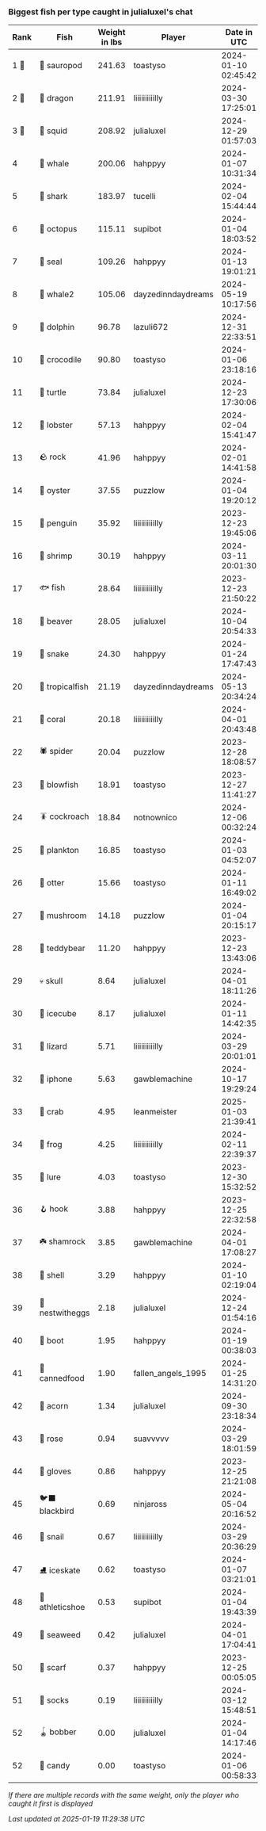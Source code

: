 ### Biggest fish per type caught in julialuxel's chat
| Rank | Fish | Weight in lbs | Player | Date in UTC |
|------|--------|-----------|---------|------|
| 1 🥇  | 🦕 sauropod | 241.63 | toastyso | 2024-01-10 02:45:42 |
| 2 🥈  | 🐉 dragon | 211.91 | liiiiiiiiiilly | 2024-03-30 17:25:01 |
| 3 🥉  | 🦑 squid | 208.92 | julialuxel | 2024-12-29 01:57:03 |
| 4  | 🐳 whale | 200.06 | hahppyy | 2024-01-07 10:31:34 |
| 5  | 🦈 shark | 183.97 | tucelli | 2024-02-04 15:44:44 |
| 6  | 🐙 octopus | 115.11 | supibot | 2024-01-04 18:03:52 |
| 7  | 🦭 seal | 109.26 | hahppyy | 2024-01-13 19:01:21 |
| 8  | 🐋 whale2 | 105.06 | dayzedinndaydreams | 2024-05-19 10:17:56 |
| 9  | 🐬 dolphin | 96.78 | lazuli672 | 2024-12-31 22:33:51 |
| 10  | 🐊 crocodile | 90.80 | toastyso | 2024-01-06 23:18:16 |
| 11  | 🐢 turtle | 73.84 | julialuxel | 2024-12-23 17:30:06 |
| 12  | 🦞 lobster | 57.13 | hahppyy | 2024-02-04 15:41:47 |
| 13  | 🪨 rock | 41.96 | hahppyy | 2024-02-01 14:41:58 |
| 14  | 🦪 oyster | 37.55 | puzzlow | 2024-01-04 19:20:12 |
| 15  | 🐧 penguin | 35.92 | liiiiiiiiiilly | 2023-12-23 19:45:06 |
| 16  | 🦐 shrimp | 30.19 | hahppyy | 2024-03-11 20:01:30 |
| 17  | 🐟 fish | 28.64 | liiiiiiiiiilly | 2023-12-23 21:50:22 |
| 18  | 🦫 beaver | 28.05 | julialuxel | 2024-10-04 20:54:33 |
| 19  | 🐍 snake | 24.30 | hahppyy | 2024-01-24 17:47:43 |
| 20  | 🐠 tropicalfish | 21.19 | dayzedinndaydreams | 2024-05-13 20:34:24 |
| 21  | 🪸 coral | 20.18 | liiiiiiiiiilly | 2024-04-01 20:43:48 |
| 22  | 🕷️ spider | 20.04 | puzzlow | 2023-12-28 18:08:57 |
| 23  | 🐡 blowfish | 18.91 | toastyso | 2023-12-27 11:41:27 |
| 24  | 🪳 cockroach | 18.84 | notnownico | 2024-12-06 00:32:24 |
| 25  | 🦠 plankton | 16.85 | toastyso | 2024-01-03 04:52:07 |
| 26  | 🦦 otter | 15.66 | toastyso | 2024-01-11 16:49:02 |
| 27  | 🍄 mushroom | 14.18 | puzzlow | 2024-01-04 20:15:17 |
| 28  | 🧸 teddybear | 11.20 | hahppyy | 2023-12-23 13:43:06 |
| 29  | 💀 skull | 8.64 | julialuxel | 2024-04-01 18:11:26 |
| 30  | 🧊 icecube | 8.17 | julialuxel | 2024-01-11 14:42:35 |
| 31  | 🦎 lizard | 5.71 | liiiiiiiiiilly | 2024-03-29 20:01:01 |
| 32  | 📱 iphone | 5.63 | gawblemachine | 2024-10-17 19:29:24 |
| 33  | 🦀 crab | 4.95 | leanmeister | 2025-01-03 21:39:41 |
| 34  | 🐸 frog | 4.25 | liiiiiiiiiilly | 2024-02-11 22:39:37 |
| 35  | 🎏 lure | 4.03 | toastyso | 2023-12-30 15:32:52 |
| 36  | 🪝 hook | 3.88 | hahppyy | 2023-12-25 22:32:58 |
| 37  | ☘️ shamrock | 3.85 | gawblemachine | 2024-04-01 17:08:27 |
| 38  | 🐚 shell | 3.29 | hahppyy | 2024-01-10 02:19:04 |
| 39  | 🪺 nestwitheggs | 2.18 | julialuxel | 2024-12-24 01:54:16 |
| 40  | 👢 boot | 1.95 | hahppyy | 2024-01-19 00:38:03 |
| 41  | 🥫 cannedfood | 1.90 | fallen_angels_1995 | 2024-01-25 14:31:20 |
| 42  | 🌰 acorn | 1.34 | julialuxel | 2024-09-30 23:18:34 |
| 43  | 🌹 rose | 0.94 | suavvvvv | 2024-03-29 18:01:59 |
| 44  | 🧤 gloves | 0.86 | hahppyy | 2023-12-25 21:21:08 |
| 45  | 🐦‍⬛ blackbird | 0.69 | ninjaross | 2024-05-04 20:16:52 |
| 46  | 🐌 snail | 0.67 | liiiiiiiiiilly | 2024-03-29 20:36:29 |
| 47  | ⛸️ iceskate | 0.62 | toastyso | 2024-01-07 03:21:01 |
| 48  | 👟 athleticshoe | 0.53 | supibot | 2024-01-04 19:43:39 |
| 49  | 🌿 seaweed | 0.42 | julialuxel | 2024-04-01 17:04:41 |
| 50  | 🧣 scarf | 0.37 | hahppyy | 2023-12-25 00:05:05 |
| 51  | 🧦 socks | 0.19 | liiiiiiiiiilly | 2024-03-12 15:48:51 |
| 52  | 🪀 bobber | 0.00 | julialuxel | 2024-01-04 14:17:46 |
| 52  | 🍬 candy | 0.00 | toastyso | 2024-01-06 00:58:33 |

_If there are multiple records with the same weight, only the player who caught it first is displayed_

_Last updated at 2025-01-19 11:29:38 UTC_